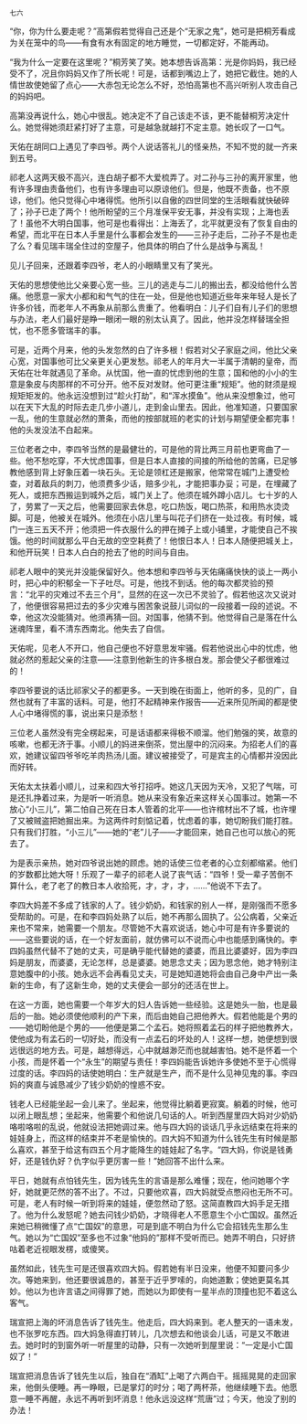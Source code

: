     七六 

   “你，你为什么要走呢？”高第假若觉得自己还是个“无家之鬼”，她可是把桐芳看成为关在笼中的鸟——有食有水有固定的地方睡觉，一切都定好，不能再动。

   “我为什么一定要在这里呢？”桐芳笑了笑。她本想告诉高第：光是你妈妈，我已经受不了，况且你妈妈又作了所长呢！可是，话都到嘴边上了，她把它截住。她的人情世故使她留了点心——大赤包无论怎么不好，恐怕高第也不高兴听别人攻击自己的妈妈吧。

   高第没再说什么，她心中很乱。她决定不了自己该走不该，更不能替桐芳决定什么。她觉得她须赶紧打好了主意，可是越急就越打不定主意。她长叹了一口气。

   天佑在胡同口上遇见了李四爷。两个人说话答礼儿的怪亲热，不知不觉的就一齐来到五号。

   祁老人这两天极不高兴，连白胡子都不大爱梳弄了。对二孙与三孙的离开家里，他有许多理由责备他们，也有许多理由可以原谅他们。但是，他既不责备，也不原谅，他们。他只觉得心中堵得慌。他所引以自傲的四世同堂的生活眼看就快破碎了；孙子已走了两个！他所盼望的三个月准保平安无事，并没有实现；上海也丢了！虽他不大明白国事，他可是也看得出：上海丢了，北平就更没有了恢复自由的希望，而北平在日本人手里是什么事都会发生的——三孙子走后，二孙子不是也走了么？看见瑞丰瑞全住过的空屋子，他具体的明白了什么是战争与离乱！

   见儿子回来，还跟着李四爷，老人的小眼睛里又有了笑光。

   天佑的思想使他比父亲要心宽一些。三儿的逃走与二儿的搬出去，都没给他什么苦痛。他愿意一家大小都和和气气的住在一处，但是他也知道近些年来年轻人是长了许多价钱，而老年人不再象从前那么贵重了。他看明白：儿子们自有儿子们的思想与办法，老人们最好是睁一眼闭一眼的别太认真了。因此，他并没怎样替瑞全担忧，也不愿多管瑞丰的事。

   可是，近两个月来，他的头发忽然的白了许多根！假若对父子家庭之间，他比父亲心宽，对国事他可比父亲更关心更发愁。祁老人的年月大一半属于清朝的皇帝，而天佑在壮年就遇见了革命。从忧国，他一直的忧虑到他的生意；国和他的小小的生意是象皮与肉那样的不可分开。他不反对发财。他可更注重“规矩”。他的财须是规规矩矩发的。他永远没想到过“趁火打劫”，和“浑水摸鱼”。他从来没想象过，他可以在天下大乱的时际去走几步小道儿，走到金山里去。因此，他准知道，只要国家一乱，他的生意就必然的萧条，而他的按部就班的老实的计划与期望便全都完事！他的头发没法不白起来。

   三位老者之中，李四爷当然的是最健壮的，可是他的背比两三月前也更弯曲了一些。他不愁吃穿，不大忧虑国事，但是日本人直接的间接的所给他的苦痛，已足够教他感到背上好象压着一块石头。无论是领杠还是搬家，他常常在城门上遭受检查，对着敌兵的刺刀，他须费多少话，赔多少礼，才能把事办妥；可是，在埋藏了死人，或把东西搬运到城外之后，城门关上了。他须在城外蹲小店儿。七十岁的人了，劳累了一天之后，他需要回家去休息，吃口热饭，喝口热茶，和用热水烫烫脚。可是，他被关在城外。他须在小店儿里与叫花子们挤在一处过夜。有时候，城门一连三五天不开；他须把一件衣服什么的押在摊子上或小铺里，才能使自己不挨饿。他的时间就那么平白无故的空空耗费了！他恨日本人！日本人随便把城关上，和他开玩笑！日本人白白的抢去了他的时间与自由。

   祁老人眼中的笑光并没能保留好久。他本想和李四爷与天佑痛痛快快的谈上一两小时，把心中的积郁全一下子吐尽。可是，他找不到话。他的每次都灵验的预言：“北平的灾难过不去三个月”，显然的在这一次已不灵验了。假若他这次又说对了，他便很容易把过去的多少灾难与困苦象说鼓儿词似的一段接着一段的述说。不幸，他这次没能猜对。他须再猜一回。对国事，他猜不到。他觉得自己是落在什么迷魂阵里，看不清东西南北。他失去了自信。

   天佑呢，见老人不开口，他自己便也不好意思发牢骚。假若他说出心中的忧虑，他就必然的惹起父亲的注意——注意到他新生的许多根白发。那会使父子都很难过的！

   李四爷要说的话比祁家父子的都更多。一天到晚在街面上，他听的多，见的广，自然也就有了丰富的话料。可是，他打不起精神来作报告——近来所见所闻的都是使人心中堵得慌的事，说出来只是添愁！

   三位老人虽然没有完全楞起来，可是话语都来得极不顺溜。他们勉强的笑，故意的咳嗽，也都无济于事。小顺儿的妈进来倒茶，觉出屋中的沉闷来。为招老人们的喜欢，她建议留四爷爷吃羊肉热汤儿面。建议被接受了，可是宾主的心情都并没因此而好转。

   天佑太太扶着小顺儿，过来和四大爷打招呼。她这几天因为天冷，又犯了气喘，可是还扎挣着过来，为是听一听消息。她从来没有象近来这样关心国事过。她第一不放心“小三儿”，第二怕自己死在日本人管着的北平——也许棺材出不了城，也许埋了又被贼盗把她掘出来。为这两件时刻惦记着，忧虑着的事，她切盼我们能打胜。只有我们打胜，“小三儿”——她的“老”儿子——才能回来，她自己也可以放心的死去了。

   为是表示亲热，她对四爷说出她的顾虑。她的话使三位老者的心立刻都缩紧。他们的岁数都比她大呀！乐观了一辈子的祁老人说了丧气话：“四爷！受一辈子苦倒不算什么，老了老了的教日本人收拾死，才，才，才，……”他说不下去了。

   李四大妈差不多成了钱家的人了。钱少奶奶，和钱家的别人一样，是刚强而不愿多受帮助的。可是，在和李四妈处熟了以后，她不再那么固执了。公公病着，父亲近来也不常来，她需要一个朋友。尽管她不大喜欢说话，她心中可是有许多要说的——这些要说的话，在一个好友面前，就仿佛可以不说而心中也能感到痛快的。李四妈虽然代替不了她的丈夫，可是确乎能代替她的婆婆，而且比婆婆好，因为李四妈是朋友，而婆婆，无论怎样，总是婆婆。她思念丈夫；因为思念他，她才特别注意她腹中的小孩。她永远不会再看见丈夫，可是她知道她将会由自己身中产出一条新的生命，有了这新生命，她的丈夫便会一部分的还活在世上。

   在这一方面，她也需要一个年岁大的妇人告诉她一些经验。这是她头一胎，也是最后的一胎。她必须使他顺利的产下来，而后由她自己把他养大。假若他能是个男的——她切盼他是个男的——他便是第二个孟石。她将照着孟石的样子把他教养大，使他成为有孟石的一切好处，而没有一点孟石的坏处的人！这样一想，她便想到很远很远的地方去。可是，越想得远，心中就越渺茫而也就越害怕。她不是怀着一个小孩，而是怀着一个“永生”的期望与责任！李四妈能告诉她许多使她不至于心慌得过度的话。李四妈的话使她明白：生产就是生产，而不是什么见神见鬼的事。李四妈的爽直与诚恳减少了钱少奶奶的惶惑不安。

   钱老人已经能坐起一会儿来了。坐起来，他觉得比躺着更寂寞。躺着的时候，他可以闭上眼乱想；坐起来，他需要个和他说几句话的人。听到西屋里四大妈对少奶奶咯啦咯啦的乱说，他就设法把她调过来。他与四大妈的谈话几乎永远结束在将来的娃娃身上，而这样的结束并不老是愉快的。四大妈不知道为什么钱先生有时候是那么喜欢，甚至于给这有四五个月才能降生的娃娃起了名字。“四大妈，你说是钱勇好，还是钱仇好？仇字似乎更厉害一些！”她回答不出什么来。

   平日，她就有点怕钱先生，因为钱先生的言语是那么难懂；现在，他问她哪个字好，她就更茫然的答不出了。不过，只要他欢喜，四大妈就受点憋闷也无所不可。可是，老人有时候一听到将来的娃娃，便忽然动了怒。这简直教四大妈手足无措了。他为什么发怒呢？她去问钱少奶奶，才晓得老人不愿意生个小亡国奴。虽然近来她已稍微懂了点“亡国奴”的意思，可是到底不明白为什么它会招钱先生那么生气。她以为“亡国奴”至多也不过象“他妈的”那样不受听而已。她弄不明白，只好挤咕着老近视眼发楞，或傻笑。

   虽然如此，钱先生可是还很喜欢四大妈。假若她有半日没来，他便不知要问多少次。等她来到，他还要很诚恳的，甚至于近乎罗嗦的，向她道歉；使她更莫名其妙。他以为也许言语之间得罪了她，而她以为即使有一星半点的顶撞也犯不着这么客气。

   瑞宣把上海的坏消息告诉了钱先生。他走后，四大妈来到。老人整天的一语未发，也不张罗吃东西。四大妈急得直打转儿，几次想去和他谈会儿话，可是又不敢进去。她时时的到窗外听一听屋里的动静，只有一次她听到屋里说：“一定是小亡国奴了！”

   瑞宣把消息告诉了钱先生以后，独自在“酒缸”上喝了六两白干。摇摇晃晃的走回家来，他倒头便睡。再一睁眼，已是掌灯的时分；喝了两杯茶，他继续睡下去。他愿意一睡不再醒，永远不再听到坏消息！他永远没这样“荒唐”过；今天，他没了别的办法！

